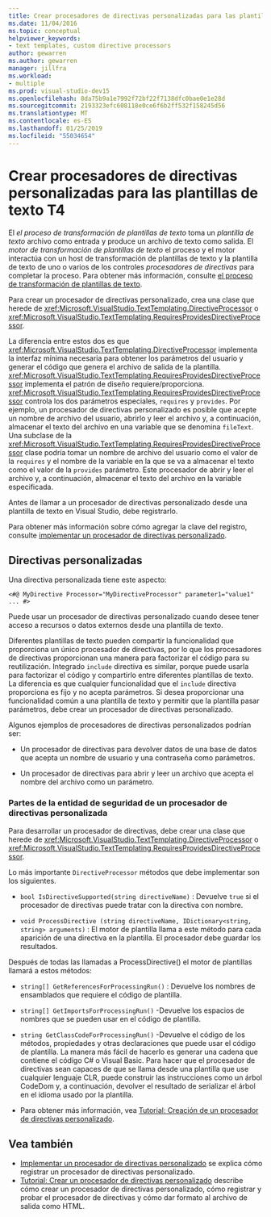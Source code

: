 ```yaml
---
title: Crear procesadores de directivas personalizadas para las plantillas de texto T4
ms.date: 11/04/2016
ms.topic: conceptual
helpviewer_keywords:
- text templates, custom directive processors
author: gewarren
ms.author: gewarren
manager: jillfra
ms.workload:
- multiple
ms.prod: visual-studio-dev15
ms.openlocfilehash: 8da75b9a1e7992f72bf22f7138dfc0bae0e1e28d
ms.sourcegitcommit: 2193323efc608118e0ce6f6b2ff532f158245d56
ms.translationtype: MT
ms.contentlocale: es-ES
ms.lasthandoff: 01/25/2019
ms.locfileid: "55034654"
---
```

# <a name="creating-custom-t4-text-template-directive-processors"></a>Crear procesadores de directivas personalizadas para las plantillas de texto T4

El *el proceso de transformación de plantillas de texto* toma un *plantilla de texto* archivo como entrada y produce un archivo de texto como salida. El *motor de transformación de plantillas de texto* el proceso y el motor interactúa con un host de transformación de plantillas de texto y la plantilla de texto de uno o varios de los controles *procesadores de directivas* para completar la proceso. Para obtener más información, consulte [el proceso de transformación de plantillas de texto](../modeling/the-text-template-transformation-process.md).

Para crear un procesador de directivas personalizado, crea una clase que herede de <xref:Microsoft.VisualStudio.TextTemplating.DirectiveProcessor> o <xref:Microsoft.VisualStudio.TextTemplating.RequiresProvidesDirectiveProcessor>.

La diferencia entre estos dos es que <xref:Microsoft.VisualStudio.TextTemplating.DirectiveProcessor> implementa la interfaz mínima necesaria para obtener los parámetros del usuario y generar el código que genera el archivo de salida de la plantilla. <xref:Microsoft.VisualStudio.TextTemplating.RequiresProvidesDirectiveProcessor> implementa el patrón de diseño requiere/proporciona. <xref:Microsoft.VisualStudio.TextTemplating.RequiresProvidesDirectiveProcessor> controla los dos parámetros especiales, `requires` y `provides`.  Por ejemplo, un procesador de directivas personalizado es posible que acepte un nombre de archivo del usuario, abrirlo y leer el archivo y, a continuación, almacenar el texto del archivo en una variable que se denomina `fileText`. Una subclase de la <xref:Microsoft.VisualStudio.TextTemplating.RequiresProvidesDirectiveProcessor> clase podría tomar un nombre de archivo del usuario como el valor de la `requires` y el nombre de la variable en la que se va a almacenar el texto como el valor de la `provides` parámetro. Este procesador de abrir y leer el archivo y, a continuación, almacenar el texto del archivo en la variable especificada.

Antes de llamar a un procesador de directivas personalizado desde una plantilla de texto en Visual Studio, debe registrarlo.

Para obtener más información sobre cómo agregar la clave del registro, consulte [implementar un procesador de directivas personalizado](../modeling/deploying-a-custom-directive-processor.md).

## <a name="custom-directives"></a>Directivas personalizadas

Una directiva personalizada tiene este aspecto:

`<#@ MyDirective Processor="MyDirectiveProcessor" parameter1="value1" ... #>`

Puede usar un procesador de directivas personalizado cuando desee tener acceso a recursos o datos externos desde una plantilla de texto.

Diferentes plantillas de texto pueden compartir la funcionalidad que proporciona un único procesador de directivas, por lo que los procesadores de directivas proporcionan una manera para factorizar el código para su reutilización. Integrado `include` directiva es similar, porque puede usarla para factorizar el código y compartirlo entre diferentes plantillas de texto. La diferencia es que cualquier funcionalidad que el `include` directiva proporciona es fijo y no acepta parámetros. Si desea proporcionar una funcionalidad común a una plantilla de texto y permitir que la plantilla pasar parámetros, debe crear un procesador de directivas personalizado.

Algunos ejemplos de procesadores de directivas personalizados podrían ser:

-   Un procesador de directivas para devolver datos de una base de datos que acepta un nombre de usuario y una contraseña como parámetros.

-   Un procesador de directivas para abrir y leer un archivo que acepta el nombre del archivo como un parámetro.

### <a name="principal-parts-of-a-custom-directive-processor"></a>Partes de la entidad de seguridad de un procesador de directivas personalizada

Para desarrollar un procesador de directivas, debe crear una clase que herede de <xref:Microsoft.VisualStudio.TextTemplating.DirectiveProcessor> o <xref:Microsoft.VisualStudio.TextTemplating.RequiresProvidesDirectiveProcessor>.

Lo más importante `DirectiveProcessor` métodos que debe implementar son los siguientes.

-   `bool IsDirectiveSupported(string directiveName)` : Devuelve `true` si el procesador de directivas puede tratar con la directiva con nombre.

-   `void ProcessDirective (string directiveName, IDictionary<string, string> arguments)` : El motor de plantilla llama a este método para cada aparición de una directiva en la plantilla. El procesador debe guardar los resultados.

Después de todas las llamadas a ProcessDirective() el motor de plantillas llamará a estos métodos:

-   `string[] GetReferencesForProcessingRun()` : Devuelve los nombres de ensamblados que requiere el código de plantilla.

-   `string[] GetImportsForProcessingRun()` -Devuelve los espacios de nombres que se pueden usar en el código de plantilla.

-   `string GetClassCodeForProcessingRun()` -Devuelve el código de los métodos, propiedades y otras declaraciones que puede usar el código de plantilla. La manera más fácil de hacerlo es generar una cadena que contiene el código C# o Visual Basic. Para hacer que el procesador de directivas sean capaces de que se llama desde una plantilla que use cualquier lenguaje CLR, puede construir las instrucciones como un árbol CodeDom y, a continuación, devolver el resultado de serializar el árbol en el idioma usado por la plantilla.

-   Para obtener más información, vea [Tutorial: Creación de un procesador de directivas personalizado](../modeling/walkthrough-creating-a-custom-directive-processor.md).

## <a name="see-also"></a>Vea también

- [Implementar un procesador de directivas personalizado](../modeling/deploying-a-custom-directive-processor.md) se explica cómo registrar un procesador de directivas personalizado.
- [Tutorial: Crear un procesador de directivas personalizado](../modeling/walkthrough-creating-a-custom-directive-processor.md) describe cómo crear un procesador de directivas personalizado, cómo registrar y probar el procesador de directivas y cómo dar formato al archivo de salida como HTML.